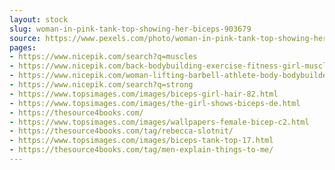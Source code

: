```yaml
---
layout: stock
slug: woman-in-pink-tank-top-showing-her-biceps-903679
source: https://www.pexels.com/photo/woman-in-pink-tank-top-showing-her-biceps-903679/
pages:
- https://www.nicepik.com/search?q=muscles
- https://www.nicepik.com/back-bodybuilding-exercise-fitness-girl-muscles-person-shoulders-sport-strong-woman-free-photo-1157033
- https://www.nicepik.com/woman-lifting-barbell-athlete-body-bodybuilder-bodybuilding-dark-effort-exercise-fit-free-photo-1325368
- https://www.nicepik.com/search?q=strong
- https://www.topsimages.com/images/biceps-girl-hair-82.html
- https://www.topsimages.com/images/the-girl-shows-biceps-de.html
- https://thesource4books.com/
- https://www.topsimages.com/images/wallpapers-female-bicep-c2.html
- https://thesource4books.com/tag/rebecca-slotnit/
- https://www.topsimages.com/images/biceps-tank-top-17.html
- https://thesource4books.com/tag/men-explain-things-to-me/
---
```

